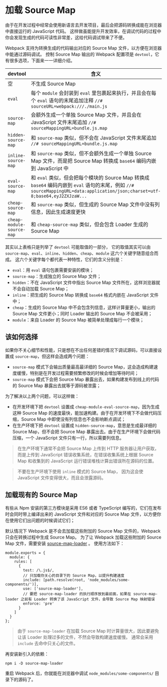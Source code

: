 ﻿# 加载 Source Map #

由于在开发过程中经常会使用新语言去开发项目，最后会把源码转换成能在浏览器中直接运行的 JavaScript 代码。 这样做虽能提升开发效率，在调试代码的过程中你会发现生成的代码可读性非常差，这给代码调试带来了不便。

Webpack 支持为转换生成的代码输出对应的 Source Map 文件，以方便在浏览器中能通过源码调试。 控制 Source Map 输出的 Webpack 配置项是 `devtool`，它有很多选项，下面来一一详细介绍。

| devtool | 含义
| ---------| ----- 
| 空 | 不生成 Source Map
| `eval` | 每个 `module` 会封装到 `eval` 里包裹起来执行，并且会在每个 `eval` 语句的末尾追加注释 `//# sourceURL=webpack:///./main.js`
| `source-map` | 会额外生成一个单独 Source Map 文件，并且会在 JavaScript 文件末尾追加 `//# sourceMappingURL=bundle.js.map`
| `hidden-source-map` | 和 `source-map` 类似，但不会在 JavaScript 文件末尾追加 `//# sourceMappingURL=bundle.js.map`
| `inline-source-map` | 和 `source-map` 类似，但不会额外生成一个单独 Source Map 文件，而是把 Source Map 转换成 `base64` 编码内嵌到 JavaScript 中
| `eval-source-map` | 和 `eval` 类似，但会把每个模块的 Source Map 转换成 `base64` 编码内嵌到 `eval` 语句的末尾，例如 `//# sourceMappingURL=data:application/json;charset=utf-8;base64,eyJ2ZXJzaW...`
| `cheap-source-map` | 和 `source-map` 类似，但生成的 Source Map 文件中没有列信息，因此生成速度更快
| `cheap-module-source-map` | 和 `cheap-source-map` 类似，但会包含 Loader 生成的 Source Map

其实以上表格只是列举了 `devtool` 可能取值的一部分， 它的取值其实可以由 `source-map`、`eval`、`inline`、`hidden`、`cheap`、`module` 这六个关键字随意组合而成。 这六个关键字每个都代表一种特性，它们的含义分别是：

- `eval`：用 `eval` 语句包裹需要安装的模块；
- `source-map`：生成独立的 Source Map 文件；
- `hidden`：不在 JavaScript 文件中指出 Source Map 文件所在，这样浏览器就不会自动加载 Source Map；
- `inline`：把生成的 Source Map 转换成 `base64` 格式内嵌在 JavaScript 文件中；
- `cheap`：生成的 Source Map 中不会包含列信息，这样计算量更小，输出的 Source Map 文件更小；同时 Loader 输出的 Source Map 不会被采用；
- `module`：来自 Loader 的 Source Map 被简单处理成每行一个模块；

## 该如何选择 ##

如果你不关心细节和性能，只是想在不出任何差错的情况下调试源码，可以直接设置成 `source-map`，但这样会造成两个问题：

- `source-map` 模式下会输出质量最高最详细的 Source Map，这会造成构建速度缓慢，特别是在开发过程需要频繁修改的时候会增加等待时间；
- `source-map` 模式下会把 Source Map 暴露出去，如果构建发布到线上的代码的 Source Map 暴露出去就等于源码被泄露；

为了解决以上两个问题，可以这样做：

- 在开发环境下把 `devtool` 设置成 `cheap-module-eval-source-map`，因为生成这种 Source Map 的速度最快，能加速构建。由于在开发环境下不会做代码压缩，Source Map 中即使没有列信息也不会影响断点调试；
- 在生产环境下把 `devtool` 设置成 `hidden-source-map`，意思是生成最详细的 Source Map，但不会把 Source Map 暴露出去。由于在生产环境下会做代码压缩，一个 JavaScript 文件只有一行，所以需要列信息。

> 在生产环境下通常不会把 Source Map 上传到 HTTP 服务器让用户获取，而是上传到 JavaScript 错误收集系统，在错误收集系统上根据 Source Map 和收集到的 JavaScript 运行错误堆栈计算出错误所在源码的位置。

> 不要在生产环境下使用 `inline` 模式的 Source Map， 因为这会使 JavaScript 文件变得很大，而且会泄露源码。

## 加载现有的 Source Map ##

有些从 Npm 安装的第三方模块是采用 ES6 或者 TypeScript 编写的，它们在发布时会同时带上编译出来的 JavaScript 文件和对应的 Source Map 文件，以方便你在使用它们出问题的时候调试它们；

默认情况下 Webpack 是不会去加载这些附加的 Source Map 文件的，Webpack 只会在转换过程中生成 Source Map。 为了让 Webpack 加载这些附加的 Source Map 文件，需要安装 [source-map-loader](https://github.com/webpack-contrib/source-map-loader) 。 使用方法如下：

    module.exports = {
      module: {
        rules: [
          {
            test: /\.js$/,
            // 只加载你关心的目录下的 Source Map，以提升构建速度
            include: [path.resolve(root, 'node_modules/some-components/')],
            use: ['source-map-loader'],
            // 要把 source-map-loader 的执行顺序放到最前面，如果在 source-map-loader 之前有 Loader 转换了该 JavaScript 文件，会导致 Source Map 映射错误
            enforce: 'pre'
          }
        ]
      }
    };
    


> 由于 `source-map-loader` 在加载 Source Map 时计算量很大，因此要避免让该 Loader 处理过多的文件，不然会导致构建速度缓慢。 通常会采用 `include` 去命中只关心的文件。    

再安装新引入的依赖：

    npm i -D source-map-loader
    
重启 Webpack 后，你就能在浏览器中调试 `node_modules/some-components/` 目录下的源码了。    